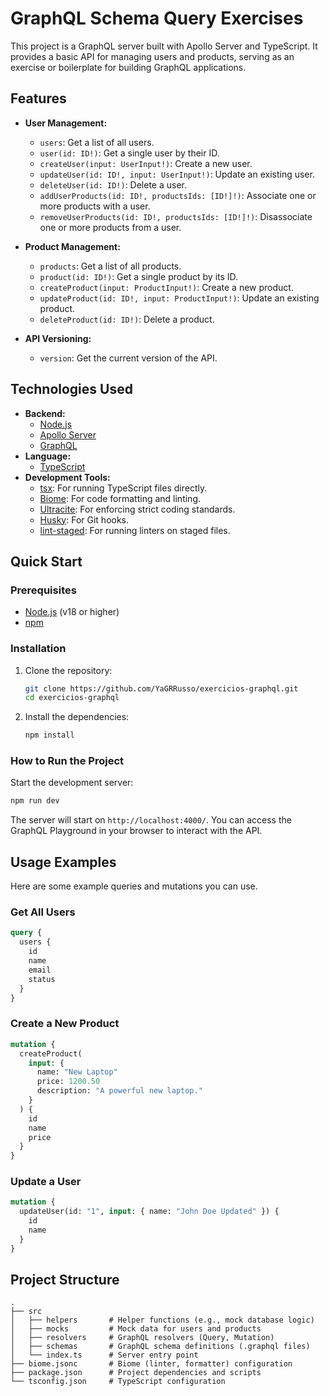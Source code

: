 # GraphQL Schema Query Exercises

This project is a GraphQL server built with Apollo Server and TypeScript. It provides a basic API for managing users and products, serving as an exercise or boilerplate for building GraphQL applications.

## Features

- **User Management:**

  - `users`: Get a list of all users.
  - `user(id: ID!)`: Get a single user by their ID.
  - `createUser(input: UserInput!)`: Create a new user.
  - `updateUser(id: ID!, input: UserInput!)`: Update an existing user.
  - `deleteUser(id: ID!)`: Delete a user.
  - `addUserProducts(id: ID!, productsIds: [ID!]!)`: Associate one or more products with a user.
  - `removeUserProducts(id: ID!, productsIds: [ID!]!)`: Disassociate one or more products from a user.

- **Product Management:**

  - `products`: Get a list of all products.
  - `product(id: ID!)`: Get a single product by its ID.
  - `createProduct(input: ProductInput!)`: Create a new product.
  - `updateProduct(id: ID!, input: ProductInput!)`: Update an existing product.
  - `deleteProduct(id: ID!)`: Delete a product.

- **API Versioning:**
  - `version`: Get the current version of the API.

## Technologies Used

- **Backend:**
  - [Node.js](https://nodejs.org/)
  - [Apollo Server](https://www.apollographql.com/docs/apollo-server/)
  - [GraphQL](https://graphql.org/)
- **Language:**
  - [TypeScript](https://www.typescriptlang.org/)
- **Development Tools:**
  - [tsx](https://github.com/esbuild-kit/tsx): For running TypeScript files directly.
  - [Biome](https://biomejs.dev/): For code formatting and linting.
  - [Ultracite](https://github.com/ultracite/ultracite): For enforcing strict coding standards.
  - [Husky](https://typicode.github.io/husky/): For Git hooks.
  - [lint-staged](https://github.com/okonet/lint-staged): For running linters on staged files.

## Quick Start

### Prerequisites

- [Node.js](https://nodejs.org/) (v18 or higher)
- [npm](https://www.npmjs.com/)

### Installation

1.  Clone the repository:
    ```sh
    git clone https://github.com/YaGRRusso/exercicios-graphql.git
    cd exercicios-graphql
    ```
2.  Install the dependencies:
    ```sh
    npm install
    ```

### How to Run the Project

Start the development server:

```sh
npm run dev
```

The server will start on `http://localhost:4000/`. You can access the GraphQL Playground in your browser to interact with the API.

## Usage Examples

Here are some example queries and mutations you can use.

### Get All Users

```graphql
query {
  users {
    id
    name
    email
    status
  }
}
```

### Create a New Product

```graphql
mutation {
  createProduct(
    input: {
      name: "New Laptop"
      price: 1200.50
      description: "A powerful new laptop."
    }
  ) {
    id
    name
    price
  }
}
```

### Update a User

```graphql
mutation {
  updateUser(id: "1", input: { name: "John Doe Updated" }) {
    id
    name
  }
}
```

## Project Structure

```
.
├── src
│   ├── helpers       # Helper functions (e.g., mock database logic)
│   ├── mocks         # Mock data for users and products
│   ├── resolvers     # GraphQL resolvers (Query, Mutation)
│   ├── schemas       # GraphQL schema definitions (.graphql files)
│   └── index.ts      # Server entry point
├── biome.jsonc       # Biome (linter, formatter) configuration
├── package.json      # Project dependencies and scripts
└── tsconfig.json     # TypeScript configuration
```
